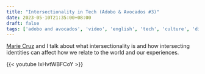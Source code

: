 ```yaml
---
title: "Intersectionality in Tech (Adobo & Avocados #3)"
date: 2023-05-10T21:35:00+08:00
draft: false
tags: ['adobo and avocados', 'video', 'english', 'tech', 'culture', 'diversity', 'testing', 'performance', 'developer advocacy', 'intersectionality', 'career']
---
```

[Marie Cruz](https://testingwithmarie.com) and I talk about what intersectionality is and how intersecting identities can affect how we relate to the world and our experiences.

{{< youtube IxHvtWBFCoY >}}